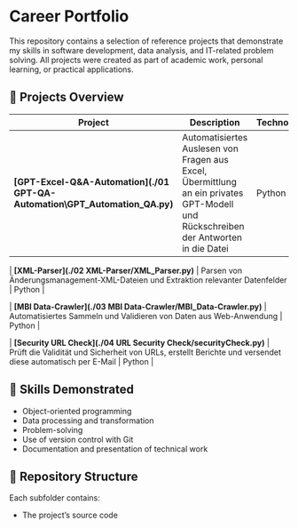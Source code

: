 # Career Portfolio

This repository contains a selection of reference projects that demonstrate my skills in software development, data analysis, and IT-related problem solving.
All projects were created as part of academic work, personal learning, or practical applications.

## 🧩 Projects Overview
| Project | Description | Technologies |
|----------|--------------|---------------|
| **[GPT-Excel-Q&A-Automation](./01 GPT-QA-Automation\GPT_Automation_QA.py)** | Automatisiertes Auslesen von Fragen aus Excel, Übermittlung an ein privates GPT-Modell und Rückschreiben der Antworten in die Datei | Python |

| **[XML-Parser](./02 XML-Parser/XML_Parser.py)** | Parsen von Änderungsmanagement-XML-Dateien und Extraktion relevanter Datenfelder | Python |

| **[MBI Data-Crawler](./03 MBI Data-Crawler/MBI_Data-Crawler.py)** | Automatisiertes Sammeln und Validieren von Daten aus Web-Anwendung | Python |

| **[Security URL Check](./04 URL Security Check/securityCheck.py)** | Prüft die Validität und Sicherheit von URLs, erstellt Berichte und versendet diese automatisch per E-Mail | Python |


## 🧠 Skills Demonstrated
- Object-oriented programming 
- Data processing and transformation  
- Problem-solving 
- Use of version control with Git  
- Documentation and presentation of technical work  

## 📂 Repository Structure
Each subfolder contains:
- The project’s source code  
